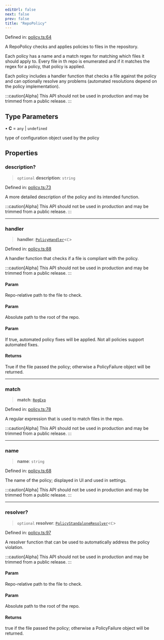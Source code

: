```yaml
---
editUrl: false
next: false
prev: false
title: "RepoPolicy"
---
```


Defined in: [policy.ts:64](https://github.com/tylerbutler/tools-monorepo/blob/main/packages/repopo/src/policy.ts#L64)

A RepoPolicy checks and applies policies to files in the repository.

Each policy has a name and a match regex for matching which files it should apply to. Every file in th repo is
enumerated and if it matches the regex for a policy, that policy is applied.

Each policy includes a handler function that checks a file against the policy and can optionally resolve any problems
(automated resolutions depend on the policy implementation).

:::caution[Alpha]
This API should not be used in production and may be trimmed from a public release.
:::

## Type Parameters

• **C** = `any` \| `undefined`

type of configuration object used by the policy

## Properties

### description?

> `optional` **description**: `string`

Defined in: [policy.ts:73](https://github.com/tylerbutler/tools-monorepo/blob/main/packages/repopo/src/policy.ts#L73)

A more detailed description of the policy and its intended function.

:::caution[Alpha]
This API should not be used in production and may be trimmed from a public release.
:::

***

### handler

> **handler**: [`PolicyHandler`](/api/type-aliases/policyhandler/)\<`C`\>

Defined in: [policy.ts:88](https://github.com/tylerbutler/tools-monorepo/blob/main/packages/repopo/src/policy.ts#L88)

A handler function that checks if a file is compliant with the policy.

:::caution[Alpha]
This API should not be used in production and may be trimmed from a public release.
:::

#### Param

Repo-relative path to the file to check.

#### Param

Absolute path to the root of the repo.

#### Param

If true, automated policy fixes will be applied. Not all policies support automated fixes.

#### Returns

True if the file passed the policy; otherwise a PolicyFailure object will be returned.

***

### match

> **match**: [`RegExp`](https://developer.mozilla.org/docs/Web/JavaScript/Reference/Global_Objects/RegExp)

Defined in: [policy.ts:78](https://github.com/tylerbutler/tools-monorepo/blob/main/packages/repopo/src/policy.ts#L78)

A regular expression that is used to match files in the repo.

:::caution[Alpha]
This API should not be used in production and may be trimmed from a public release.
:::

***

### name

> **name**: `string`

Defined in: [policy.ts:68](https://github.com/tylerbutler/tools-monorepo/blob/main/packages/repopo/src/policy.ts#L68)

The name of the policy; displayed in UI and used in settings.

:::caution[Alpha]
This API should not be used in production and may be trimmed from a public release.
:::

***

### resolver?

> `optional` **resolver**: [`PolicyStandaloneResolver`](/api/type-aliases/policystandaloneresolver/)\<`C`\>

Defined in: [policy.ts:97](https://github.com/tylerbutler/tools-monorepo/blob/main/packages/repopo/src/policy.ts#L97)

A resolver function that can be used to automatically address the policy violation.

:::caution[Alpha]
This API should not be used in production and may be trimmed from a public release.
:::

#### Param

Repo-relative path to the file to check.

#### Param

Absolute path to the root of the repo.

#### Returns

true if the file passed the policy; otherwise a PolicyFailure object will be returned.

